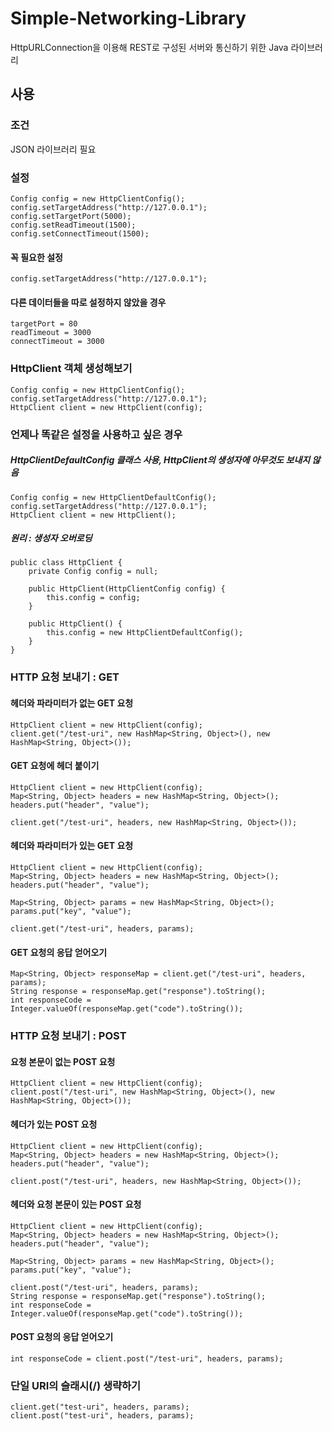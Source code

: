 # Simple-Networking-Library
HttpURLConnection을 이용해 REST로 구성된 서버와 통신하기 위한 Java 라이브러리

## 사용
### 조건
JSON 라이브러리 필요
### 설정
	Config config = new HttpClientConfig();
	config.setTargetAddress("http://127.0.0.1");
	config.setTargetPort(5000);
	config.setReadTimeout(1500);
	config.setConnectTimeout(1500);
#### 꼭 필요한 설정
	config.setTargetAddress("http://127.0.0.1");
#### 다른 데이터들을 따로 설정하지 않았을 경우
	targetPort = 80
	readTimeout = 3000
	connectTimeout = 3000
### HttpClient 객체 생성해보기
	Config config = new HttpClientConfig();
	config.setTargetAddress("http://127.0.0.1");
	HttpClient client = new HttpClient(config);
### 언제나 똑같은 설정을 사용하고 싶은 경우
##### HttpClientDefaultConfig 클래스 사용, HttpClient의 생성자에 아무것도 보내지 않음
	Config config = new HttpClientDefaultConfig();
	config.setTargetAddress("http://127.0.0.1");
	HttpClient client = new HttpClient();
##### 원리 : 생성자 오버로딩
	public class HttpClient {
		private Config config = null;
	
		public HttpClient(HttpClientConfig config) {
			this.config = config;
		}
	
		public HttpClient() {
			this.config = new HttpClientDefaultConfig();
		}
	}
### HTTP 요청 보내기 : GET
#### 헤더와 파라미터가 없는 GET 요청
	HttpClient client = new HttpClient(config);
	client.get("/test-uri", new HashMap<String, Object>(), new HashMap<String, Object>());
#### GET 요청에 헤더 붙이기
	HttpClient client = new HttpClient(config);
	Map<String, Object> headers = new HashMap<String, Object>();
	headers.put("header", "value");
	
	client.get("/test-uri", headers, new HashMap<String, Object>());
#### 헤더와 파라미터가 있는 GET 요청
	HttpClient client = new HttpClient(config);
	Map<String, Object> headers = new HashMap<String, Object>();
	headers.put("header", "value");
	
	Map<String, Object> params = new HashMap<String, Object>();
	params.put("key", "value");
	
	client.get("/test-uri", headers, params);
#### GET 요청의 응답 얻어오기
	Map<String, Object> responseMap = client.get("/test-uri", headers, params);
	String response = responseMap.get("response").toString();
	int responseCode = Integer.valueOf(responseMap.get("code").toString());
### HTTP 요청 보내기 : POST
#### 요청 본문이 없는 POST 요청
	HttpClient client = new HttpClient(config);
	client.post("/test-uri", new HashMap<String, Object>(), new HashMap<String, Object>());
#### 헤더가 있는 POST 요청
	HttpClient client = new HttpClient(config);
	Map<String, Object> headers = new HashMap<String, Object>();
	headers.put("header", "value");
	
	client.post("/test-uri", headers, new HashMap<String, Object>());
#### 헤더와 요청 본문이 있는 POST 요청
	HttpClient client = new HttpClient(config);
	Map<String, Object> headers = new HashMap<String, Object>();
	headers.put("header", "value");
	
	Map<String, Object> params = new HashMap<String, Object>();
	params.put("key", "value");
	
	client.post("/test-uri", headers, params);
	String response = responseMap.get("response").toString();
	int responseCode = Integer.valueOf(responseMap.get("code").toString());
#### POST 요청의 응답 얻어오기
	int responseCode = client.post("/test-uri", headers, params);
### 단일 URI의 슬래시(/) 생략하기
	client.get("test-uri", headers, params);
	client.post("test-uri", headers, params);
